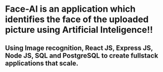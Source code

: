 # Face-AI is an application which identifies the face of the uploaded picture using Artificial Inteligence!!


## Using Image recognition, React JS, Express JS, Node JS, SQL and PostgreSQL to create fullstack applications that scale.
